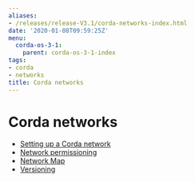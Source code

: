 ```yaml
---
aliases:
- /releases/release-V3.1/corda-networks-index.html
date: '2020-01-08T09:59:25Z'
menu:
  corda-os-3-1:
    parent: corda-os-3-1-index
tags:
- corda
- networks
title: Corda networks
---
```



# Corda networks



* [Setting up a Corda network](setting-up-a-corda-network.md)
* [Network permissioning](permissioning.md)
* [Network Map](network-map.md)
* [Versioning](versioning.md)



